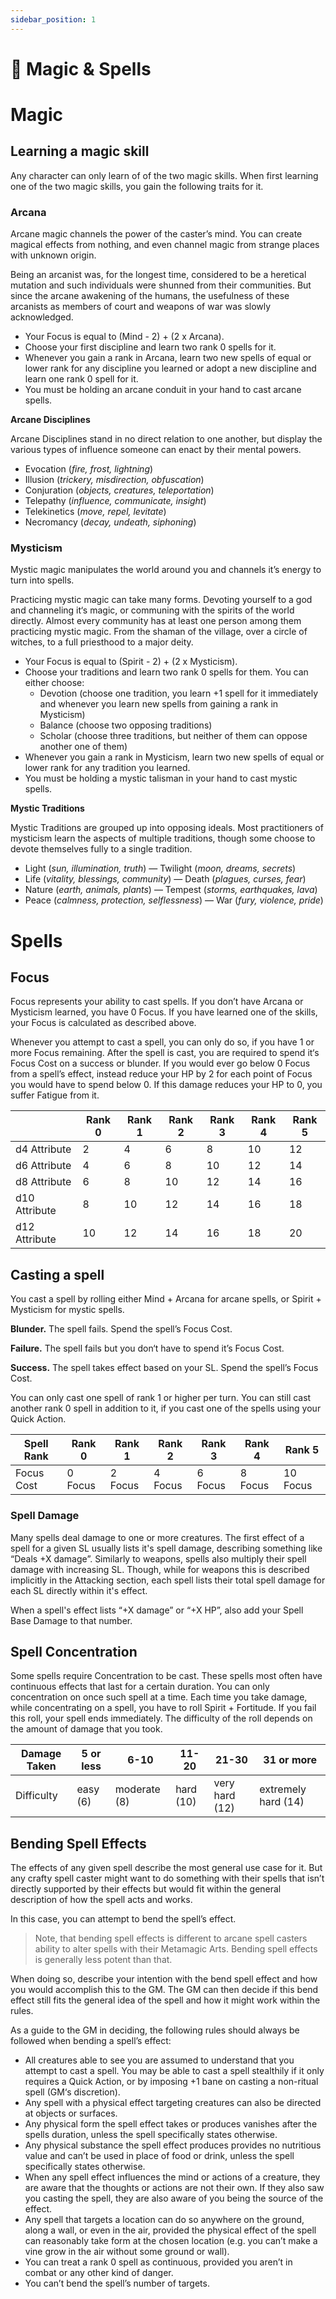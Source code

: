 ```yaml
---
sidebar_position: 1
---
```


# 🔮 Magic & Spells

# Magic

## Learning a magic skill

Any character can only learn of of the two magic skills. When first learning one of the two magic skills, you gain the following traits for it.

### Arcana

Arcane magic channels the power of the caster’s mind. You can create magical effects from nothing, and even channel magic from strange places with unknown origin.

Being an arcanist was, for the longest time, considered to be a heretical mutation and such individuals were shunned from their communities. But since the arcane awakening of the humans, the usefulness of these arcanists as members of court and weapons of war was slowly acknowledged.

- Your Focus is equal to (Mind - 2) + (2 x Arcana).
- Choose your first discipline and learn two rank 0 spells for it.
- Whenever you gain a rank in Arcana, learn two new spells of equal or lower rank for any discipline you learned or adopt a new discipline and learn one rank 0 spell for it.
- You must be holding an arcane conduit in your hand to cast arcane spells.

**Arcane Disciplines**

Arcane Disciplines stand in no direct relation to one another, but display the various types of influence someone can enact by their mental powers.

- Evocation (*fire, frost, lightning*)
- Illusion (*trickery, misdirection, obfuscation*)
- Conjuration (*objects, creatures, teleportation*)
- Telepathy (*influence, communicate, insight*)
- Telekinetics (*move, repel, levitate*)
- Necromancy (*decay, undeath, siphoning*)

### Mysticism

Mystic magic manipulates the world around you and channels it’s energy to turn into spells.

Practicing mystic magic can take many forms. Devoting yourself to a god and channeling it‘s magic, or communing with the spirits of the world directly. Almost every community has at least one person among them practicing mystic magic. From the shaman of the village, over a circle of witches, to a full priesthood to a major deity.

- Your Focus is equal to (Spirit - 2) + (2 x Mysticism).
- Choose your traditions and learn two rank 0 spells for them. You can either choose:
    - Devotion (choose one tradition, you learn +1 spell for it immediately and whenever you learn new spells from gaining a rank in Mysticism)
    - Balance (choose two opposing traditions)
    - Scholar (choose three traditions, but neither of them can oppose another one of them)
- Whenever you gain a rank in Mysticism, learn two new spells of equal or lower rank for any tradition you learned.
- You must be holding a mystic talisman in your hand to cast mystic spells.

**Mystic Traditions**

Mystic Traditions are grouped up into opposing ideals. Most practitioners of mysticism learn the aspects of multiple traditions, though some choose to devote themselves fully to a single tradition.

- Light (*sun, illumination, truth*) — Twilight (*moon, dreams, secrets*)
- Life (*vitality, blessings, community*) — Death (*plagues, curses, fear*)
- Nature (*earth, animals, plants*) — Tempest (*storms, earthquakes, lava*)
- Peace (*calmness, protection, selflessness*) — War (*fury, violence, pride*)

# Spells

## Focus

Focus represents your ability to cast spells. If you don’t have Arcana or Mysticism learned, you have 0 Focus. If you have learned one of the skills, your Focus is calculated as described above.

Whenever you attempt to cast a spell, you can only do so, if you have 1 or more Focus remaining. After the spell is cast, you are required to spend it‘s Focus Cost on a success or blunder. If you would ever go below 0 Focus from a spell’s effect, instead reduce your HP by 2 for each point of Focus you would have to spend below 0. If this damage reduces your HP to 0, you suffer Fatigue from it.

|  | Rank 0 | Rank 1 | Rank 2 | Rank 3 | Rank 4 | Rank 5 |
| --- | --- | --- | --- | --- | --- | --- |
| d4 Attribute | 2 | 4 | 6 | 8 | 10 | 12 |
| d6 Attribute | 4 | 6 | 8 | 10 | 12 | 14 |
| d8 Attribute | 6 | 8 | 10 | 12 | 14 | 16 |
| d10 Attribute | 8 | 10 | 12 | 14 | 16 | 18 |
| d12 Attribute | 10 | 12 | 14 | 16 | 18 | 20 |

## Casting a spell

You cast a spell by rolling either Mind + Arcana for arcane spells, or Spirit + Mysticism for mystic spells.

**Blunder.** The spell fails. Spend the spell’s Focus Cost.

**Failure.** The spell fails but you don‘t have to spend it’s Focus Cost.

**Success.** The spell takes effect based on your SL. Spend the spell’s Focus Cost.

You can only cast one spell of rank 1 or higher per turn. You can still cast another rank 0 spell in addition to it, if you cast one of the spells using your Quick Action.

| Spell Rank | Rank 0 | Rank 1 | Rank 2 | Rank 3 | Rank 4 | Rank 5 |
| --- | --- | --- | --- | --- | --- | --- |
| Focus Cost | 0 Focus | 2 Focus | 4 Focus | 6 Focus | 8 Focus | 10 Focus |

### Spell Damage

Many spells deal damage to one or more creatures. The first effect of a spell for a given SL usually lists it's spell damage, describing something like “Deals +X damage”. Similarly to weapons, spells also multiply their spell damage with increasing SL. Though, while for weapons this is described implicitly in the Attacking section, each spell lists their total spell damage for each SL directly within it's effect.

When a spell's effect lists “+X damage” or “+X HP”, also add your Spell Base Damage to that number.

## Spell Concentration

Some spells require Concentration to be cast. These spells most often have continuous effects that last for a certain duration. You can only concentration on once such spell at a time. Each time you take damage, while concentrating on a spell, you have to roll Spirit + Fortitude. If you fail this roll, your spell ends immediately. The difficulty of the roll depends on the amount of damage that you took.

| Damage Taken | 5 or less | 6-10 | 11-20 | 21-30 | 31 or more |
| --- | --- | --- | --- | --- | --- |
| Difficulty | easy (6) | moderate (8) | hard (10) | very hard (12) | extremely hard (14) |

## Bending Spell Effects

The effects of any given spell describe the most general use case for it. But any crafty spell caster might want to do something with their spells that isn’t directly supported by their effects but would fit within the general description of how the spell acts and works.

In this case, you can attempt to bend the spell’s effect.

> Note, that bending spell effects is different to arcane spell casters ability to alter spells with their Metamagic Arts. Bending spell effects is generally less potent than that.
> 

When doing so, describe your intention with the bend spell effect and how you would accomplish this to the GM. The GM can then decide if this bend effect still fits the general idea of the spell and how it might work within the rules.

As a guide to the GM in deciding, the following rules should always be followed when bending a spell’s effect:

- All creatures able to see you are assumed to understand that you attempt to cast a spell. You may be able to cast a spell stealthily if it only requires a Quick Action, or by imposing +1 bane on casting a non-ritual spell (GM‘s discretion).
- Any spell with a physical effect targeting creatures can also be directed at objects or surfaces.
- Any physical form the spell effect takes or produces vanishes after the spells duration, unless the spell specifically states otherwise.
- Any physical substance the spell effect produces provides no nutritious value and can’t be used in place of food or drink, unless the spell specifically states otherwise.
- When any spell effect influences the mind or actions of a creature, they are aware that the thoughts or actions are not their own. If they also saw you casting the spell, they are also aware of you being the source of the effect.
- Any spell that targets a location can do so anywhere on the ground, along a wall, or even in the air, provided the physical effect of the spell can reasonably take form at the chosen location (e.g. you can’t make a vine grow in the air without some ground or wall).
- You can treat a rank 0 spell as continuous, provided you aren’t in combat or any other kind of danger.
- You can’t bend the spell’s number of targets.
